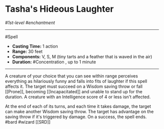 # Tasha's Hideous Laughter
*#1st-level #enchantment*
___ 
#Spell
- **Casting Time:** 1 action
- **Range:** 30 feet
- **Components:** V, S, M (tiny tarts and a feather that is waved in the air)
- **Duration:** #Concentration , up to 1 minute
---
A creature of your choice that you can see within range perceives everything as hilariously funny and falls into fits of laughter if this spell affects it. The target must succeed on a Wisdom saving throw or fall [[Prone]], becoming [[Incapacitated]] and unable to stand up for the duration. A creature with an Intelligence score of 4 or less isn't affected.

At the end of each of its turns, and each time it takes damage, the target can make another Wisdom saving throw. The target has advantage on the saving throw if it's triggered by damage. On a success, the spell ends.
#bard
#wizard
[[SRD]]